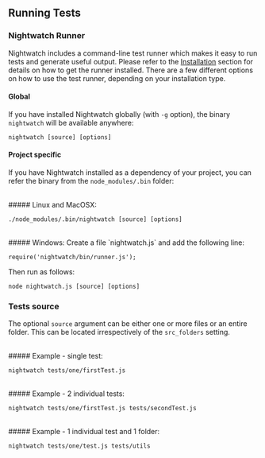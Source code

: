 ## Running Tests

### Nightwatch Runner

Nightwatch includes a command-line test runner which makes it easy to run tests and generate useful output. Please refer to the [Installation](http://new.nightwatchjs.org/gettingstarted/#installation) section for details on how to get the runner installed. There are a few different options on how to use the test runner, depending on your installation type.

#### Global
If you have installed Nightwatch globally (with `-g` option), the binary `nightwatch` will be available anywhere:

<pre><code class="language-bash">nightwatch [source] [options]</code></pre>

#### Project specific
If you have Nightwatch installed as a dependency of your project, you can refer the binary from the `node_modules/.bin` folder:

<br>
##### Linux and MacOSX:
<pre><code class="language-bash">./node_modules/.bin/nightwatch [source] [options]</code></pre>

<br>
##### Windows:
Create a file `nightwatch.js` and add the following line:

<pre><code class="language-bash">require('nightwatch/bin/runner.js');</code></pre>

Then run as follows:

<pre class="windows-cmd"><code class="language-bash">node nightwatch.js [source] [options]</code></pre>

### Tests source
The optional `source` argument can be either one or more files or an entire folder. This can be located irrespectively of the `src_folders` setting.

<br>
##### Example - single test:

<pre><code class="language-bash">nightwatch tests/one/firstTest.js</code></pre>

<br>
##### Example - 2 individual tests:
<pre><code class="language-bash">nightwatch tests/one/firstTest.js tests/secondTest.js</code></pre>

<br>
##### Example - 1 individual test and 1 folder:
<pre><code class="language-bash">nightwatch tests/one/test.js tests/utils</code></pre>

